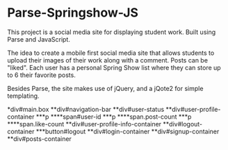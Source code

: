 # Parse-Springshow-JS

This project is a social media site for displaying student work. Built using Parse and JavaScript. 

The idea to create a mobile first social media site that allows students to upload their images of their work along 
with a comment. Posts can be "liked". Each user has a personal Spring Show list where they can store up to 6 their 
favorite posts. 

Besides Parse, the site makes use of jQuery, and a jQote2 for simple templating. 

*div#main.box
**div#navigation-bar
**div#user-status
**div#user-profile-container
***p
****span#user-id
***p
****span.post-count
***p
****span.like-count
**div#user-profile-info-container
**div#logout-container
***button#logout
**div#login-container
**div#signup-container
**div#posts-container
